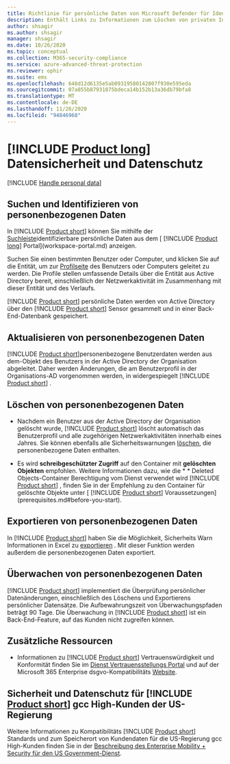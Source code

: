 ```yaml
---
title: Richtlinie für persönliche Daten von Microsoft Defender für Identity
description: Enthält Links zu Informationen zum Löschen von privaten Informationen und persönlichen Daten von Microsoft Defender für die Identität.
author: shsagir
ms.author: shsagir
manager: shsagir
ms.date: 10/26/2020
ms.topic: conceptual
ms.collection: M365-security-compliance
ms.service: azure-advanced-threat-protection
ms.reviewer: ophir
ms.suite: ems
ms.openlocfilehash: 648d12d6135e5ab09319580142807f930e595eda
ms.sourcegitcommit: 07a855b87931875bdeca14b152b13a36db79bfa8
ms.translationtype: MT
ms.contentlocale: de-DE
ms.lasthandoff: 11/26/2020
ms.locfileid: "94846968"
---
```

# <a name="product-long-data-security-and-privacy"></a>[!INCLUDE [Product long](includes/product-long.md)] Datensicherheit und Datenschutz

[!INCLUDE [Handle personal data](../includes/gdpr-intro-sentence.md)]

## <a name="search-for-and-identify-personal-data"></a>Suchen und Identifizieren von personenbezogenen Daten

In [!INCLUDE [Product short](includes/product-short.md)] können Sie mithilfe der [Suchleiste](workspace-portal.md#search-bar)identifizierbare persönliche Daten aus dem [ [!INCLUDE [Product long](includes/product-long.md)] Portal](workspace-portal.md) anzeigen.

Suchen Sie einen bestimmten Benutzer oder Computer, und klicken Sie auf die Entität, um zur [Profilseite](entity-profiles.md) des Benutzers oder Computers geleitet zu werden. Die Profile stellen umfassende Details über die Entität aus Active Directory bereit, einschließlich der Netzwerkaktivität im Zusammenhang mit dieser Entität und des Verlaufs.

[!INCLUDE [Product short](includes/product-short.md)] persönliche Daten werden von Active Directory über den [!INCLUDE [Product short](includes/product-short.md)] Sensor gesammelt und in einer Back-End-Datenbank gespeichert.

## <a name="update-personal-data"></a>Aktualisieren von personenbezogenen Daten

[!INCLUDE [Product short](includes/product-short.md)]personenbezogene Benutzerdaten werden aus dem-Objekt des Benutzers in der Active Directory der Organisation abgeleitet. Daher werden Änderungen, die am Benutzerprofil in der Organisations-AD vorgenommen werden, in widergespiegelt [!INCLUDE [Product short](includes/product-short.md)] .

## <a name="delete-personal-data"></a>Löschen von personenbezogenen Daten

- Nachdem ein Benutzer aus der Active Directory der Organisation gelöscht wurde, [!INCLUDE [Product short](includes/product-short.md)] löscht automatisch das Benutzerprofil und alle zugehörigen Netzwerkaktivitäten innerhalb eines Jahres. Sie können ebenfalls alle Sicherheitswarnungen [löschen](working-with-suspicious-activities.md#review-suspicious-activities-on-the-attack-time-line), die personenbezogene Daten enthalten.

- Es wird **schreibgeschützter Zugriff** auf den Container mit **gelöschten Objekten** empfohlen. Weitere Informationen dazu, wie die * * Deleted Objects-Container Berechtigung vom Dienst verwendet wird [!INCLUDE [Product short](includes/product-short.md)] , finden Sie in der Empfehlung zu den Container für gelöschte Objekte unter [ [!INCLUDE [Product short](includes/product-short.md)] Voraussetzungen](prerequisites.md#before-you-start).

## <a name="export-personal-data"></a>Exportieren von personenbezogenen Daten

In [!INCLUDE [Product short](includes/product-short.md)] haben Sie die Möglichkeit, Sicherheits Warn Informationen in Excel zu [exportieren](working-with-suspicious-activities.md#review-suspicious-activities-on-the-attack-time-line) . Mit dieser Funktion werden außerdem die personenbezogenen Daten exportiert.

## <a name="audit-personal-data"></a>Überwachen von personenbezogenen Daten

[!INCLUDE [Product short](includes/product-short.md)] implementiert die Überprüfung persönlicher Datenänderungen, einschließlich des Löschens und Exportierens persönlicher Datensätze. Die Aufbewahrungszeit von Überwachungspfaden beträgt 90 Tage. Die Überwachung in [!INCLUDE [Product short](includes/product-short.md)] ist ein Back-End-Feature, auf das Kunden nicht zugreifen können.

## <a name="additional-resources"></a>Zusätzliche Ressourcen

- Informationen zu [!INCLUDE [Product short](includes/product-short.md)] Vertrauenswürdigkeit und Konformität finden Sie im [Dienst Vertrauensstellungs Portal](https://servicetrust.microsoft.com/ViewPage/GDPRGetStarted) und auf der Microsoft 365 Enterprise dsgvo-Kompatibilitäts [Website](/microsoft-365/compliance/gdpr?view=o365-worldwide&preserve-view=true).

## <a name="security-and-privacy-for-product-short-us-government-gcc-high-customers"></a>Sicherheit und Datenschutz für [!INCLUDE [Product short](includes/product-short.md)] gcc High-Kunden der US-Regierung

Weitere Informationen zu Kompatibilitäts [!INCLUDE [Product short](includes/product-short.md)] Standards und zum Speicherort von Kundendaten für die US-Regierung gcc High-Kunden finden Sie in der [Beschreibung des Enterprise Mobility + Security für den US Government-Dienst](/enterprise-mobility-security/solutions/ems-govt-service-description).
